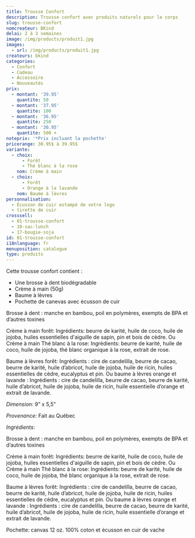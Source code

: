 ```yaml
---
title: Trousse Confort
description: Trousse confort avec produits naturels pour le corps
slug: trousse-confort
nomcreateur: BKind
delai: 2 à 3 semaines
image: /img/products/produit1.jpg
images:
  - url: /img/products/produit1.jpg
createurs: bkind
categories:
  - Confort
  - Cadeau
  - Accessoire
  - Nouveautés
prix:
  - montant: '39.95'
    quantite: 50
  - montant: '37.95'
    quantite: 100
  - montant: '36.95'
    quantite: 250
  - montant: '30.95'
    quantite: 500 +
noteprix: '*Prix incluant la pochette'
pricerange: 30.95$ à 39.95$
variante:
  - choix:
      - Forêt
      - Thé blanc à la rose
    nom: Crème à main
  - choix:
      - Forêt
      - Orange à la lavande
    nom: Baume à lèvres
personnalisation:
  - Écusson de cuir estampé de votre logo
  - tirette de cuir
crosssell:
  - 01-trousse-confort
  - 10-sac-lunch
  - 17-bougie-soja
id: 01-trousse-confort
i18nlanguage: fr
menuposition: catalogue
type: produits
---
```


Cette trousse confort contient :

-   Une brosse à dent biodégradable 
-   Crème à main (50g)
-   Baume à lèvres
-   Pochette de canevas avec écusson de cuir 
 
Brosse à dent : manche en bambou, poil en polymères, exempts de BPA et d’autres toxines 
 
Crème à main forêt: Ingrédients: beurre de karité, huile de coco, huile de jojoba, huiles essentielles d'aiguille de sapin, pin et bois de cèdre.
Ou Crème à main Thé blanc à la rose: Ingrédients: beurre de karité, huile de coco, huile de jojoba, thé blanc organique à la rose, extrait de rose.
 
Baume à lèvres forêt: Ingrédients : cire de candelilla, beurre de cacao, beurre de karité, huile d’abricot, huile de jojoba, huile de ricin, huiles essentielles de cèdre, eucalyptus et pin.
Ou baume à lèvres orange et lavande : Ingrédients : cire de candelilla, beurre de cacao, beurre de karité, huile d’abricot, huile de jojoba, huile de ricin, huile essentielle d’orange et extrait de lavande.

*Dimension:* 9” x 5,5”

*Provenance:* Fait au Québec 

*Ingrédients:*
 
Brosse à dent : manche en bambou, poil en polymères, exempts de BPA et d’autres toxines 
 
Crème à main forêt: Ingrédients: beurre de karité, huile de coco, huile de jojoba, huiles essentielles d'aiguille de sapin, pin et bois de cèdre.
Ou Crème à main Thé blanc à la rose: Ingrédients: beurre de karité, huile de coco, huile de jojoba, thé blanc organique à la rose, extrait de rose.
 
Baume à lèvres forêt: Ingrédients : cire de candelilla, beurre de cacao, beurre de karité, huile d’abricot, huile de jojoba, huile de ricin, huiles essentielles de cèdre, eucalyptus et pin.
Ou baume à lèvres orange et lavande : Ingrédients : cire de candelilla, beurre de cacao, beurre de karité, huile d’abricot, huile de jojoba, huile de ricin, huile essentielle d’orange et extrait de lavande.
 
Pochette: canvas 12 oz. 100% coton et écusson en cuir de vache



